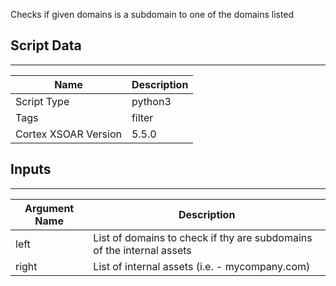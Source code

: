 Checks if given domains is a subdomain to one of the domains listed

## Script Data

---

| **Name** | **Description** |
| --- | --- |
| Script Type | python3 |
| Tags | filter |
| Cortex XSOAR Version | 5.5.0 |

## Inputs

---

| **Argument Name** | **Description** |
| --- | --- |
| left | List of domains to check if thy are subdomains of the internal assets |
| right | List of internal assets \(i.e. - mycompany.com\) |
